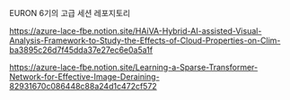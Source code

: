 EURON 6기의 고급 세션 레포지토리

https://azure-lace-fbe.notion.site/HAiVA-Hybrid-AI-assisted-Visual-Analysis-Framework-to-Study-the-Effects-of-Cloud-Properties-on-Clim-ba3895c26d7f45dda37e27ec6e0a5a1f 

https://azure-lace-fbe.notion.site/Learning-a-Sparse-Transformer-Network-for-Effective-Image-Deraining-82931670c086448c88a24d1c472cf572
